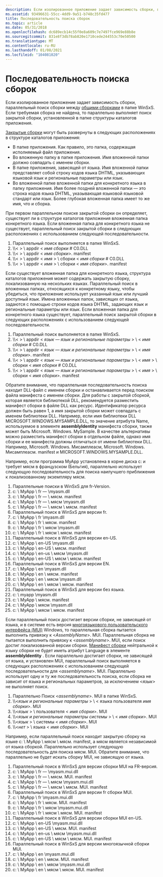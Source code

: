 ```yaml
---
description: Если изолированное приложение задает зависимость сборки, параллельный поиск сборки между общими сборками в папке WinSxS.
ms.assetid: 93496631-55cc-4dd9-9a51-b748c35fd477
title: Последовательность поиска сборок
ms.topic: article
ms.date: 05/31/2018
ms.openlocfilehash: dc689ecb14c55f0e8a609c7e7497fce969e88b8e
ms.sourcegitcommit: 831e8f3db78ab820e1710cede244553c70e50500
ms.translationtype: MT
ms.contentlocale: ru-RU
ms.lasthandoff: 01/08/2021
ms.locfileid: "104081020"
---
```

# <a name="assembly-searching-sequence"></a>Последовательность поиска сборок

Если изолированное приложение задает зависимость сборки, параллельный поиск сборки между [общими сборками](/windows/desktop/Msi/shared-assemblies) в папке WinSxS. Если требуемая сборка не найдена, то параллельно выполняет поиск закрытой сборки, установленной в папке структуры каталогов приложения.

[Закрытые сборки](/windows/desktop/Msi/private-assemblies) могут быть развернуты в следующих расположениях в структуре каталогов приложения:

-   В папке приложения. Как правило, это папка, содержащая исполняемый файл приложения.
-   Во вложенную папку в папке приложения. Имя вложенной папки должно совпадать с именем сборки.
-   В папке приложения, зависящей от языка. Имя вложенной папки представляет собой строку кодов языка DHTML, указывающих языковой язык и региональные параметры или язык.
-   Во вложенной папке вложенной папки для конкретного языка в папку приложения. Имя более поздней вложенной папки — это строка кодов языка DHTML, указывающая языковой языковой стандарт или язык. Более глубокая вложенная папка имеет то же имя, что и сборка.

При первом параллельном поиске закрытой сборки он определяет, существует ли в структуре каталогов приложения вложенная папка конкретного языка. Если вложенная папка для конкретного языка не существует, параллельный поиск закрытой сборки в следующих расположениях с использованием следующей последовательности.

1.  Параллельный поиск выполняется в папке WinSxS.
2.  \\\\< > \\ appdir < *имя сборки* # C0.DLL
3.  \\\\< > \\ appdir < *имя сборки*>. manifest
4.  \\\\< > \\ appdir < *имя* > \\ сборки < *имя сборки* # C0.DLL
5.  \\\\< > \\ appdir < *имя* > \\ сборки < *имя сборки*>. manifest

Если существует вложенная папка для конкретного языка, структура каталогов приложения может содержать закрытую сборку, локализованную на нескольких языках. Параллельный поиск в вложенных папках, относящихся к конкретному языку, чтобы убедиться, что приложение использует указанный язык или лучший доступный язык. Имена вложенных папок, зависящих от языка, задаются с помощью строки кодов языка DHTML, задающих язык и региональные параметры или язык. Если вложенная папка для конкретного языка существует, параллельный поиск закрытой сборки в следующих расположениях с использованием следующей последовательности.

1.  Параллельный поиск выполняется в папке WinSxS.
2.  \\\\< > \\ appdir < *язык — язык и региональные параметры* > \\ < *имя сборки* # C0.DLL
3.  \\\\< > \\ appdir < *язык — язык и региональные параметры* > \\ < *имя сборки*>. manifest
4.  \\\\< > \\ appdir < *язык — язык и региональные параметры* > \\ < *имя* > \\ сборки < *имя сборки* # C0.DLL
5.  \\\\< > \\ appdir < *язык — язык и региональные параметры* > \\ < *имя* > \\ сборки < *имя сборки*>. manifest

Обратите внимание, что параллельная последовательность поиска находит DLL-файл с именем сборки и останавливается перед поиском файла манифеста с именем сборки. Для работы с закрытой сборкой, которая является библиотекой DLL, рекомендуется разместить манифест сборки в файле DLL как ресурс. Идентификатор ресурса должен быть равен 1, а имя закрытой сборки может совпадать с именем библиотеки DLL. Например, если имя библиотеки DLL MICROSOFT.WINDOWS.MYSAMPLE.DLL, то значение атрибута Name, используемое в элементе **assemblyIdentity** манифеста сборки, также может быть Microsoft. Windows. MySample. В качестве альтернативы можно разместить манифест сборки в отдельном файле, однако имя сборки и ее манифеста должны отличаться от имени библиотеки DLL. Например, Microsoft. Windows. Мисамплеасм, Microsoft. Windows. Мисамплеасм. manifest и MICROSOFT.WINDOWS.MYSAMPLE.DLL.

Например, если программа MyApp установлена в корне диска c: и требует мясм в французском (Бельгия), параллельно использует следующую последовательность для поиска наилучшего приближения к локализованному экземпляру мясм.

1.  Параллельные поиски в WinSxS для fr-Version.
2.  c: \\ MyApp \\ fr — \\myasm.dll
3.  c: \\ MyApp \\ fr — \\ мясм. manifest
4.  c: \\ MyApp \\ fr — \\ мясм \\myasm.dll
5.  c: \\ MyApp \\ fr — \\ мясм \\ мясм. manifest
6.  Параллельный поиск в WinSxS для версии fr.
7.  c: \\ MyApp \\ fr \\myasm.dll
8.  c: \\ MyApp \\ fr \\ мясм. manifest
9.  c: \\ MyApp \\ fr \\ мясм \\myasm.dll
10. c: \\ MyApp \\ fr \\ мясм \\ мясм. manifest
11. Параллельный поиск в WinSxS для версии en-US.
12. c: \\ MyApp \\ en-US \\myasm.dll
13. c: \\ MyApp \\ en-US \\ мясм. manifest
14. c: \\ MyApp \\ en-us \\ мясм \\myasm.dll
15. c: \\ MyApp \\ en-US \\ мясм \\ мясм. manifest
16. Параллельный поиск в WinSxS для версии EN.
17. c: \\ MyApp \\ en \\myasm.dll
18. c: \\ MyApp \\ en \\ мясм. manifest
19. c: \\ MyApp \\ en \\ мясм \\myasm.dll
20. c: \\ MyApp \\ en \\ мясм \\ мясм. manifest
21. Параллельный поиск в WinSxS для версии без языка.
22. c: \\ myapp \\myasm.dll
23. c: \\ MyApp \\ мясм. manifest
24. c: \\ MyApp \\ мясм \\myasm.dll
25. c: \\ MyApp \\ мясм \\ мясм. manifest

Если параллельный поиск достигает версии сборки, не зависящей от языка, и в системе есть версия [многоязыкового пользовательского интерфейса (MUI)](/windows/desktop/Intl/multilingual-user-interface) Windows, то параллельная сборка пытается выполнить привязку к <*AssemblyName*>. MUI. Параллельная сборка не пытается выполнить привязку к <*assemblyname*>. MUI, если поиск достиг локализованной версии сборки. [Манифест сборки](assembly-manifests.md) нейтральной к языку сборки не будет иметь атрибут Language в элементе **assemblyIdentity** . Если параллельно достигает сборки, не зависящей от языка, и установлен MUI, параллельный поиск выполняется в следующих расположениях с использованием следующей последовательности для <*assemblyname*>. MUI. Параллельно использует одну и ту же последовательность поиска, если сборка не зависит от языка и региональных параметров, за исключением <*язык*> не выполняет поиск.

1.  Параллельно Поиск <*assemblyname*>. MUI в папке WinSxS.
2.  \\\\<*язык и региональные параметры* > \\ < языка пользователя *имя сборки*>. MUI
3.  \\\\<*язык* > \\ пользователя < *имя сборки*>. MUI
4.  \\\\<*язык и региональные параметры системы* > \\ < *имя сборки*>. MUI
5.  \\\\<*язык* > \\ системы < *имя сборки*>. MUI
6.  \\\\<*нет* > \\ языка < *имя сборки*>. MUI

Например, если параллельный поиск находит закрытую сборку на языке c: \\ MyApp \\ мясм \\ мясм. manifest, а мясм является независимой от языка сборкой. Параллельно использует следующую последовательность для поиска мясм. MUI. Обратите внимание, что параллельно не будет искать сборку MUI, не зависящую от языка.

1.  Параллельный поиск в WinSxS для версии сборки MUI на FR-версия.
2.  c: \\ MyApp \\ fr — \\myasm.mui.dll
3.  c: \\ MyApp \\ fr — \\ мясм. MUI. manifest
4.  c: \\ MyApp \\ fr — \\ мясм \\myasm.mui.dll
5.  c: \\ MyApp \\ fr — \\ мясм \\ мясм. MUI. manifest
6.  Параллельный поиск в WinSxS для версии fr сборки MUI.
7.  c: \\ MyApp \\ fr \\myasm.mui.dll
8.  c: \\ MyApp \\ fr \\ мясм. MUI. manifest
9.  c: \\ MyApp \\ fr \\ мясм \\myasm.mui.dll
10. c: \\ MyApp \\ fr \\ мясм \\ мясм. MUI. manifest
11. Параллельный поиск в WinSxS для версии сборки MUI en-US.
12. c: \\ MyApp \\ en-US \\myasm.mui.dll
13. c: \\ MyApp \\ en-US \\ мясм. MUI. manifest
14. c: \\ MyApp \\ en-us \\ мясм \\myasm.mui.dll
15. c: \\ MyApp \\ en-US \\ мясм \\ мясм. MUI. manifest
16. Параллельный поиск в WinSxS для версии многоязычной сборки MUI.
17. c: \\ MyApp \\ en \\myasm.mui.dll
18. c: \\ MyApp \\ en \\ мясм. MUI. manifest
19. c: \\ MyApp \\ en \\ мясм \\myasm.mui.dll
20. c: \\ MyApp \\ en \\ мясм \\ мясм. MUI. manifest

 

 
